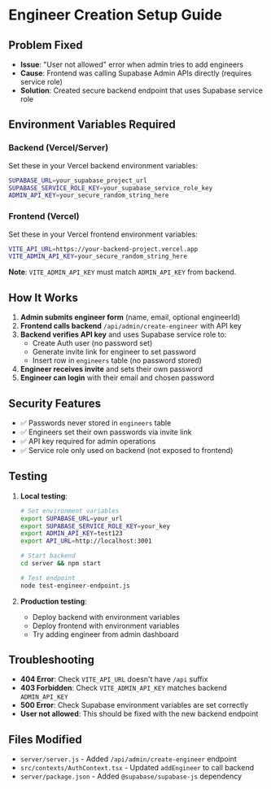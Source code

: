 # Engineer Creation Setup Guide

## Problem Fixed
- **Issue**: "User not allowed" error when admin tries to add engineers
- **Cause**: Frontend was calling Supabase Admin APIs directly (requires service role)
- **Solution**: Created secure backend endpoint that uses Supabase service role

## Environment Variables Required

### Backend (Vercel/Server)
Set these in your Vercel backend environment variables:

```bash
SUPABASE_URL=your_supabase_project_url
SUPABASE_SERVICE_ROLE_KEY=your_supabase_service_role_key
ADMIN_API_KEY=your_secure_random_string_here
```

### Frontend (Vercel)
Set these in your Vercel frontend environment variables:

```bash
VITE_API_URL=https://your-backend-project.vercel.app
VITE_ADMIN_API_KEY=your_secure_random_string_here
```

**Note**: `VITE_ADMIN_API_KEY` must match `ADMIN_API_KEY` from backend.

## How It Works

1. **Admin submits engineer form** (name, email, optional engineerId)
2. **Frontend calls backend** `/api/admin/create-engineer` with API key
3. **Backend verifies API key** and uses Supabase service role to:
   - Create Auth user (no password set)
   - Generate invite link for engineer to set password
   - Insert row in `engineers` table (no password stored)
4. **Engineer receives invite** and sets their own password
5. **Engineer can login** with their email and chosen password

## Security Features

- ✅ Passwords never stored in `engineers` table
- ✅ Engineers set their own passwords via invite link
- ✅ API key required for admin operations
- ✅ Service role only used on backend (not exposed to frontend)

## Testing

1. **Local testing**:
   ```bash
   # Set environment variables
   export SUPABASE_URL=your_url
   export SUPABASE_SERVICE_ROLE_KEY=your_key
   export ADMIN_API_KEY=test123
   export API_URL=http://localhost:3001
   
   # Start backend
   cd server && npm start
   
   # Test endpoint
   node test-engineer-endpoint.js
   ```

2. **Production testing**:
   - Deploy backend with environment variables
   - Deploy frontend with environment variables
   - Try adding engineer from admin dashboard

## Troubleshooting

- **404 Error**: Check `VITE_API_URL` doesn't have `/api` suffix
- **403 Forbidden**: Check `VITE_ADMIN_API_KEY` matches backend `ADMIN_API_KEY`
- **500 Error**: Check Supabase environment variables are set correctly
- **User not allowed**: This should be fixed with the new backend endpoint

## Files Modified

- `server/server.js` - Added `/api/admin/create-engineer` endpoint
- `src/contexts/AuthContext.tsx` - Updated `addEngineer` to call backend
- `server/package.json` - Added `@supabase/supabase-js` dependency
